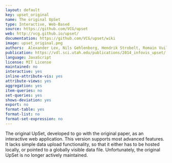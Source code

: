 ```yaml
---
layout: default
key: upset_original
name: The original UpSet
type: Interactive, Web-Based
source: https://github.com/VCG/upset
web: http://vcg.github.io/upset/
documentation: https://github.com/VCG/upset/wiki
image: upset_original.png
authors:  Alexander Lex, Nils Gehlenborg, Hendrik Strobelt, Romain Vuillemot, and Hanspeter Pfister
publication: https://vdl.sci.utah.edu/publications/2014_infovis_upset/ 
language: JavaScript
license: MIT License
maintained: no
interactive: yes
inline-attribute-vis: yes
attribute-views: yes
aggregation: yes
item-queries: no
set-queries: yes
shows-deviation: yes
export: no
format-table: yes
format-list: no
format-set-expression: no
---
```

The original UpSet, developed to go with the original paper, as an interactive web application. This version supports most advanced features. It lacks simple data upload functionality, so that it either has to be hosted locally, or pointed to a globally visible data file. Unfortunately, the original UpSet is no longer actively maintained.  


